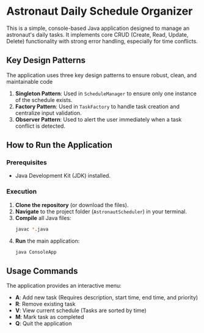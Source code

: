 #  Astronaut Daily Schedule Organizer

This is a simple, console-based Java application designed to manage an astronaut's daily tasks. It implements core CRUD (Create, Read, Update, Delete) functionality with strong error handling, especially for time conflicts.

## Key Design Patterns

The application uses three key design patterns to ensure robust, clean, and maintainable code

1.  **Singleton Pattern**: Used in `ScheduleManager` to ensure only one instance of the schedule exists.
2.  **Factory Pattern**: Used in `TaskFactory` to handle task creation and centralize input validation.
3.  **Observer Pattern**: Used to alert the user immediately when a task conflict is detected.

## How to Run the Application

### Prerequisites

* Java Development Kit (JDK) installed.

### Execution

1.  **Clone the repository** (or download the files).
2.  **Navigate** to the project folder (`AstronautScheduler`) in your terminal.
3.  **Compile** all Java files:
    ```bash
    javac *.java
    ```
4.  **Run** the main application:
    ```bash
    java ConsoleApp
    ```

## Usage Commands

The application provides an interactive menu:

* **A**: Add new task (Requires description, start time, end time, and priority)
* **R**: Remove existing task
* **V**: View current schedule (Tasks are sorted by time)
* **M**: Mark task as completed
* **Q**: Quit the application
